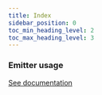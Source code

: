 ```yaml
---
title: Index
sidebar_position: 0
toc_min_heading_level: 2
toc_max_heading_level: 3
---
```


### Emitter usage

[See documentation](./emitter.md)

